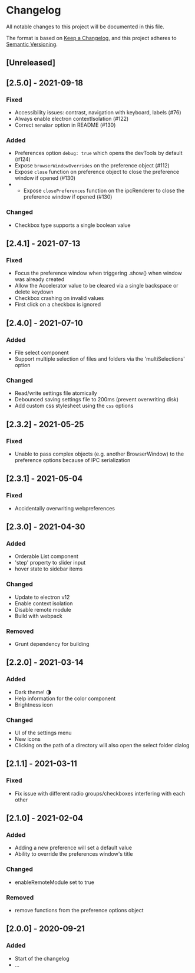 ﻿# Changelog
All notable changes to this project will be documented in this file.

The format is based on [Keep a Changelog](https://keepachangelog.com/en/1.0.0/),
and this project adheres to [Semantic Versioning](https://semver.org/spec/v2.0.0.html).

## [Unreleased]

## [2.5.0] - 2021-09-18
### Fixed
- Accessibility issues: contrast, navigation with keyboard, labels (#76)
- Always enable electron contextIsolation (#122)
- Correct `menuBar` option in README (#130)

### Added 
- Preferences option `debug: true` which opens the devTools by default (#124)
- Expose `browserWindowOverrides` on the preference object (#112)
- Expose `close` function on preference object to close the preference window if opened (#130)
- - Expose `closePreferences` function on the ipcRenderer to close the preference window if opened (#130)

### Changed
- Checkbox type supports a single boolean value

## [2.4.1] - 2021-07-13
### Fixed
- Focus the preference window when triggering .show() when window was already created
- Allow the Accelerator value to be cleared via a single backspace or delete keydown
- Checkbox crashing on invalid values
- First click on a checkbox is ignored

## [2.4.0] - 2021-07-10
### Added
- File select component
- Support multiple selection of files and folders via the 'multiSelections' option

### Changed
- Read/write settings file atomically
- Debounced saving settings file to 200ms (prevent overwriting disk)
- Add custom css stylesheet using the `css` options

## [2.3.2] - 2021-05-25
### Fixed
- Unable to pass complex objects (e.g. another BrowserWindow) to the preference options because of IPC serialization

## [2.3.1] - 2021-05-04
### Fixed
- Accidentally overwriting webpreferences

## [2.3.0] - 2021-04-30
### Added
- Orderable List component
- 'step' property to slider input
- hover state to sidebar items

### Changed
- Update to electron v12
- Enable context isolation
- Disable remote module
- Build with webpack

### Removed
- Grunt dependency for building

## [2.2.0] - 2021-03-14
### Added
- Dark theme! 🌗
- Help information for the color component
- Brightness icon

### Changed
- UI of the settings menu
- New icons
- Clicking on the path of a directory will also open the select folder dialog

## [2.1.1] - 2021-03-11
### Fixed
- Fix issue with different radio groups/checkboxes interfering with each other

## [2.1.0] - 2021-02-04
### Added
- Adding a new preference will set a default value
- Ability to override the preferences window's title

### Changed
- enableRemoteModule set to true

### Removed
- remove functions from the preference options object

## [2.0.0] - 2020-09-21
### Added
- Start of the changelog
- ...
